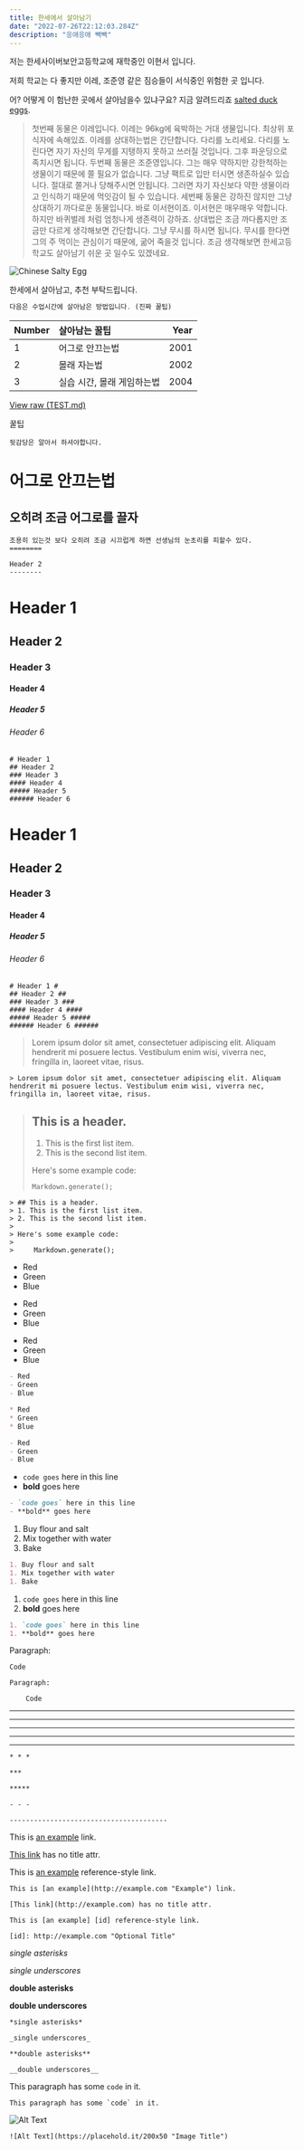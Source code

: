 ```yaml
---
title: 한세에서 살아남기
date: "2022-07-26T22:12:03.284Z"
description: "응애응애 빽빽"
---
```


저는 한세사이버보안고등학교에 재학중인 이현서 입니다.

저희 학교는 다 좋지만 이레, 조준영 같은 짐승들이 서식중인 위험한 곳 입니다.

어? 어떻게 이 험난한 곳에서 살아남을수 있냐구요? 지금 알려드리죠
[salted duck eggs](https://en.wikipedia.org/wiki/Salted_duck_egg).

> 첫번째 동물은 이레입니다. 이레는 96kg에 육박하는 거대 생물입니다. 최상위 포식자에 속해있죠. 이레를 상대하는법은 간단합니다.
> 다리를 노리세요. 다리를 노린다면 자기 자신의 무게를 지탱하지 못하고 쓰러질 것입니다. 그후 파운딩으로 족치시면 됩니다.
> 두번째 동물은 조준영입니다. 그는 매우 약하지만 강한척하는 생물이기 때문에 쫄 필요가 없습니다.
> 그냥 팩트로 입만 터시면 생존하실수 있습니다. 절대로 쫄거나 당해주시면 안됩니다. 그러면 자기 자신보다 약한 생물이라고 인식하기 때문에 먹잇감이 될 수 있습니다.
> 세번째 동물은 강하진 않지만 그냥 상대하기 까다로운 동물입니다. 바로 이서현이죠.
> 이서현은 매우매우 약합니다. 하지만 바퀴벌레 처럼 엄청나게 생존력이 강하죠.
>  상대법은 조금 까다롭지만 조금만 다르게 생각해보면 간단합니다. 그냥 무시를 하시면 됩니다. 무시를 한다면 그의 주 먹이는 관심이기 때문에, 굶어 죽을것 입니다. 조금 생각해보면 한세고등학교도 살아남기 쉬운 곳 일수도 있겠네요.

![Chinese Salty Egg](./hama.png)

한세에서 살아남고, 추천 부탁드립니다.

```js
다음은 수업시간에 살아남은 방법입니다. (진짜 꿀팁)
```

| Number | 살아남는 꿀팁                             | Year |
| :----- | :--------------------------------------- | ---: |
| 1      | 어그로 안끄는법                           | 2001 |
| 2      | 몰래 자는법                               | 2002 |
| 3      | 실습 시간, 몰래 게임하는법                 | 2004 |

[View raw (TEST.md)](https://raw.github.com/adamschwartz/github-markdown-kitchen-sink/master/README.md)

꿀팁

    뒷감당은 알아서 하셔야합니다.

# 어그로 안끄는법

## 오히려 조금 어그로를 끌자

    조용히 있는것 보다 오히려 조금 시끄럽게 하면 선생님의 눈초리를 피할수 있다.
    ========

    Header 2
    --------

# Header 1

## Header 2

### Header 3

#### Header 4

##### Header 5

###### Header 6

    # Header 1
    ## Header 2
    ### Header 3
    #### Header 4
    ##### Header 5
    ###### Header 6

# Header 1

## Header 2

### Header 3

#### Header 4

##### Header 5

###### Header 6

    # Header 1 #
    ## Header 2 ##
    ### Header 3 ###
    #### Header 4 ####
    ##### Header 5 #####
    ###### Header 6 ######

> Lorem ipsum dolor sit amet, consectetuer adipiscing elit. Aliquam hendrerit mi posuere lectus. Vestibulum enim wisi, viverra nec, fringilla in, laoreet vitae, risus.

    > Lorem ipsum dolor sit amet, consectetuer adipiscing elit. Aliquam hendrerit mi posuere lectus. Vestibulum enim wisi, viverra nec, fringilla in, laoreet vitae, risus.

> ## This is a header.
>
> 1. This is the first list item.
> 2. This is the second list item.
>
> Here's some example code:
>
>     Markdown.generate();

    > ## This is a header.
    > 1. This is the first list item.
    > 2. This is the second list item.
    >
    > Here's some example code:
    >
    >     Markdown.generate();

- Red
- Green
- Blue

* Red
* Green
* Blue

- Red
- Green
- Blue

```markdown
- Red
- Green
- Blue

* Red
* Green
* Blue

- Red
- Green
- Blue
```

- `code goes` here in this line
- **bold** goes here

```markdown
- `code goes` here in this line
- **bold** goes here
```

1. Buy flour and salt
1. Mix together with water
1. Bake

```markdown
1. Buy flour and salt
1. Mix together with water
1. Bake
```

1. `code goes` here in this line
1. **bold** goes here

```markdown
1. `code goes` here in this line
1. **bold** goes here
```

Paragraph:

    Code

<!-- -->

    Paragraph:

        Code

---

---

---

---

---

    * * *

    ***

    *****

    - - -

    ---------------------------------------

This is [an example](http://example.com "Example") link.

[This link](http://example.com) has no title attr.

This is [an example][id] reference-style link.

[id]: http://example.com "Optional Title"

    This is [an example](http://example.com "Example") link.

    [This link](http://example.com) has no title attr.

    This is [an example] [id] reference-style link.

    [id]: http://example.com "Optional Title"

_single asterisks_

_single underscores_

**double asterisks**

**double underscores**

    *single asterisks*

    _single underscores_

    **double asterisks**

    __double underscores__

This paragraph has some `code` in it.

    This paragraph has some `code` in it.

![Alt Text](https://placehold.it/200x50 "Image Title")

    ![Alt Text](https://placehold.it/200x50 "Image Title")
